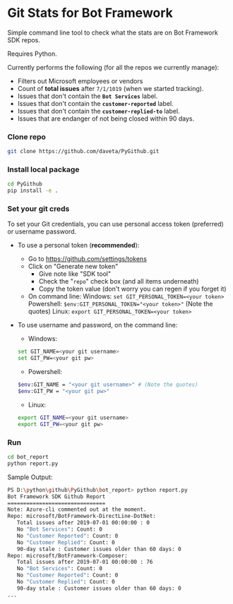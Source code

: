 # Git Stats for Bot Framework

Simple command line tool to check what the stats are on Bot Framework SDK repos.

Requires Python.

Currently performs the following (for all the repos we currently manage):
- Filters out Microsoft employees or vendors
- Count of  **total issues** after `7/1/1019` (when we started tracking).
- Issues that don't contain the **`Bot Services`** label.
- Issues that don't contain the **`customer-reported`** label.
- Issues that don't contain the  **`customer-replied-to`** label.
- Issues that are endanger of not being closed within 90 days.


### Clone repo
```bash
git clone https://github.com/daveta/PyGithub.git
```
### Install local package
```bash
cd PyGithub
pip install -e .
```
### Set your git creds
To set your Git credentials, you can use personal access token (preferred) or 
username password.

- To use a personal token (**recommended**):

    - Go to https://github.com/settings/tokens
    - Click on "Generate new token"
      - Give note like "SDK tool"
      - Check the "`repo`" check box (and all items underneath)
      - Copy the token value (don't worry you can regen if you forget it)
     - On command line:
              Windows: `set GIT_PERSONAL_TOKEN=<your token>`
              Powershell: `$env:GIT_PERSONAL_TOKEN="<your token>"` (Note the quotes)
              Linux: `export GIT_PERSONAL_TOKEN=<your token>`
    
- To use username and password, on the command line:
    - Windows: 
    ```bash
    set GIT_NAME=<your git username>
    set GIT_PW=<your git pw>
    ```
    - Powershell: 
    ```bash
    $env:GIT_NAME = "<your git username>" # (Note the quotes)
    $env:GIT_PW = "<your git pw>"
    ```

    - Linux:
    ```bash
    export GIT_NAME=<your git username>
    export GIT_PW=<your git pw>
    ```

### Run
```bash
cd bot_report
python report.py
```

Sample Output:
```bash
PS D:\python\github\PyGithub\bot_report> python report.py
Bot Framework SDK Github Report
===============================
Note: Azure-cli commented out at the moment.
Repo: microsoft/BotFramework-DirectLine-DotNet:
   Total issues after 2019-07-01 00:00:00 : 0
   No "Bot Services": Count: 0
   No "Customer Reported": Count: 0
   No "Customer Replied": Count: 0
   90-day stale : Customer issues older than 60 days: 0
Repo: microsoft/BotFramework-Composer:
   Total issues after 2019-07-01 00:00:00 : 76
   No "Bot Services": Count: 0
   No "Customer Reported": Count: 0
   No "Customer Replied": Count: 0
   90-day stale : Customer issues older than 60 days: 0
...
```
